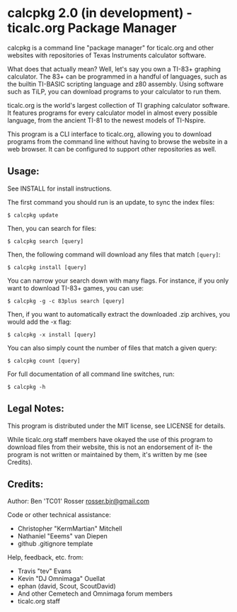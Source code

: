 calcpkg 2.0 (in development) - ticalc.org Package Manager
=========================================================

calcpkg is a command line "package manager" for ticalc.org and other websites
with repositories of Texas Instruments calculator software.

What does that actually mean? Well, let's say you own a TI-83+ graphing calculator.
The 83+ can be programmed in a handful of languages, such as the builtin TI-BASIC
scripting language and z80 assembly. Using software such as TiLP, you can download
programs to your calculator to run them.

ticalc.org is the world's largest collection of TI graphing calculator software. It
features programs for every calculator model in almost every possible language, from
the ancient TI-81 to the newest models of TI-Nspire.

This program is a CLI interface to ticalc.org, allowing you to download programs
from the command line without having to browse the website in a web browser. It can
be configured to support other repositories as well.

Usage:
------

See INSTALL for install instructions.

The first command you should run is an update, to sync the index files:

`$ calcpkg update`

Then, you can search for files:

`$ calcpkg search [query]`

Then, the following command will download any files that match `[query]`:

`$ calcpkg install [query]`

You can narrow your search down with many flags. For instance, if you only want
to download TI-83+ games, you can use:

`$ calcpkg -g -c 83plus search [query]`

Then, if you want to automatically extract the downloaded .zip archives, you would
add the -x flag:

`$ calcpkg -x install [query]`

You can also simply count the number of files that match a given query:

`$ calcpkg count [query]`

For full documentation of all command line switches, run:

`$ calcpkg -h`

Legal Notes:
------------

This program is distributed under the MIT license, see LICENSE for details.

While ticalc.org staff members have okayed the use of this program to download
files from their website, this is not an endorsement of it- the program is
not written or maintained by them, it's written by me (see Credits).

Credits:
-------

Author: Ben 'TC01' Rosser <rosser.bjr@gmail.com>

Code or other technical assistance:
* Christopher "KermMartian" Mitchell
* Nathaniel "Eeems" van Diepen
* github .gitignore template

Help, feedback, etc. from:
* Travis "tev" Evans
* Kevin "DJ Omnimaga" Ouellat
* ephan (david, Scout, ScoutDavid)
* And other Cemetech and Omnimaga forum members
* ticalc.org staff
